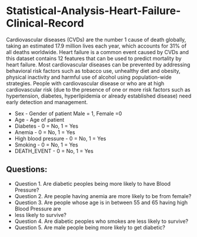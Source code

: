 # Statistical-Analysis-Heart-Failure-Clinical-Record

Cardiovascular diseases (CVDs) are the number 1 cause of death globally, taking an estimated 17.9 million lives each year, which accounts for 31% of all deaths worldwide. Heart failure is a common event caused by CVDs and this dataset contains 12 features that can be used to predict mortality by heart failure. Most cardiovascular diseases can be prevented by addressing behavioral risk factors such as tobacco use, unhealthy diet and obesity, physical inactivity and harmful use of alcohol using population-wide strategies. People with cardiovascular disease or who are at high cardiovascular risk (due to the presence of one or more risk factors such as hypertension, diabetes, hyperlipidemia or already established disease) need early detection and management.

- Sex - Gender of patient Male = 1, Female =0
- Age - Age of patient
- Diabetes - 0 = No, 1 = Yes
- Anemia - 0 = No, 1 = Yes
- High blood pressure - 0 = No, 1 = Yes
- Smoking - 0 = No, 1 = Yes
- DEATH_EVENT - 0 = No, 1 = Yes

## Questions:
- Question 1. Are diabetic peoples being more likely to have Blood Pressure?
- Question 2. Are people having anemia are more likely to be from female?
- Question 3. Are people whose age is in between 55 and 65 having high Blood Pressure are
- less likely to survive?
- Question 4. Are diabetic peoples who smokes are less likely to survive?
- Question 5. Are male people being more likely to get diabetic?
